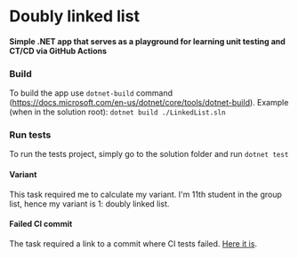 # Doubly linked list
#### Simple .NET app that serves as a playground for learning unit testing and CT/CD via GitHub Actions

### Build
To build the app use ```dotnet-build``` command (https://docs.microsoft.com/en-us/dotnet/core/tools/dotnet-build).
Example (when in the solution root): ```dotnet build ./LinkedList.sln```

### Run tests
To run the tests project, simply go to the solution folder and run ```dotnet test```

#### Variant
This task required me to calculate my variant. I'm 11th student in the group list, hence my variant is 1: doubly linked list.

#### Failed CI commit
The task required a link to a commit where CI tests failed. [Here it is](https://github.com/MatthewKirik/methodology_lab2/runs/6794434110?check_suite_focus=true).
